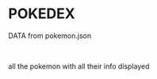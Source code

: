 <h1>POKEDEX</h1>
<p>DATA from pokemon.json</p><br/>
<p>all the pokemon with all their info displayed</p>
